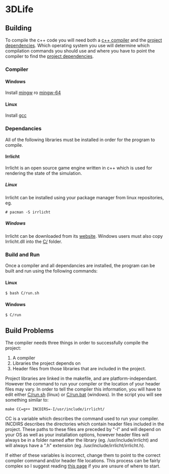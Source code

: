 3DLife
======

Building
-----------
To compile the c++ code you will need both a [c++ compiler](#compiler) and the [project dependencies](#dependancies). Which operating system you use will determine which compilation commands you should use and where you have to point the compiler to find the [project dependencies](#dependancies).  

### Compiler

#### Windows
Install [mingw](http://www.mingw.org/) ro [mingw-64](http://mingw-w64.org/doku.php)

#### Linux
Install [gcc](https://gcc.gnu.org/) 

### Dependancies

All of the following libraries must be installed in order for the program to compile.

#### Irrlicht
Irrlicht is an open source game engine written in c++ which is used for rendering the state of the simulation. 

##### Linux
Irrlicht can be installed using your package manager from linux repositories, eg.

```shell
# pacman -S irrlicht
```

##### Windows
Irrlicht can be downloaded from its [website](http://irrlicht.sourceforge.net/?page_id=10). Windows users must also copy Irrlicht.dll into the [C/](C/) folder.

### Build and Run

Once a compiler and all dependancies are installed, the program can be built and run using the following commands: 

#### Linux
```shell
$ bash C/run.sh
```

#### Windows
```shell
$ C/run
```

Build Problems
--------------

The compiler needs three things in order to successfully compile the project:

1. A compiler
2. Libraries the project depends on
3. Header files from those libraries that are included in the project.

Project libraries are linked in the makefile, and are platform-independant. However the command to run your compiler or the location of your header files may vary. In order to tell the compiler this information, you will have to edit either [C/run.sh](C/run.sh) (linux) or [C/run.bat](C/run.bat) (windows). In the script you will see something similar to:

```shell
make CC=g++ INCDIRS=-I/usr/include/irrlicht/
```  

CC is a variable which describes the command used to run your compiler. INCDIRS describes the directories which contain header files  included in the project. These paths to these files are preceded by "-I" and will depend on your OS as well as your installation options, however header files will always be in a folder named after the library (eg. /usr/include/irrlicht) and will always have a ".h" extension (eg. /usr/include/irrlicht/irrlicht.h).

If either of these variables is incorrect, change them to point to the correct compiler command and/or header file locations. This process can be fairly complex so I suggest reading [this page](http://www.mingw.org/wiki/includepathhowto) if you are unsure of where to start.
